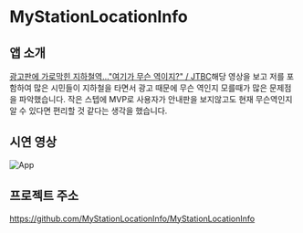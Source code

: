 # MyStationLocationInfo

## **앱 소개**

[광고판에 가로막힌 지하철역…"여기가 무슨 역이지?" / JTBC](https://www.youtube.com/watch?v=hrA4JdGz6gY)해당 영상을 보고 저를 포함하여 많은 시민들이 지하철을 타면서 광고 때문에 무슨 역인지 모를때가 많은 문제점을 파악했습니다.
작은 스텝에 MVP로 사용자가 안내판을 보지않고도 현재 무슨역인지 알 수 있다면 편리할 것 같다는 생각을 했습니다.

## **시연 영상**

![App](https://user-images.githubusercontent.com/69107255/157674412-b8182bb2-a412-48d0-9064-1944449d2d59.gif)


## **프로젝트 주소**

https://github.com/MyStationLocationInfo/MyStationLocationInfo

